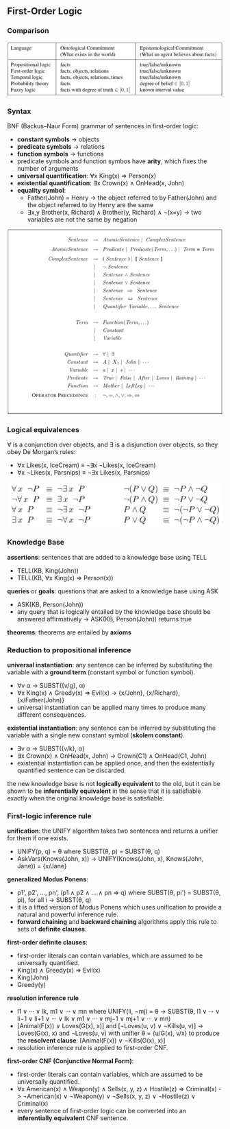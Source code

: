 ## First-Order Logic


### Comparison

![language](./pix/language.png)

### Syntax

BNF (Backus–Naur Form) grammar of sentences in first-order logic:
* **constant symbols** -> objects
* **predicate symbols** -> relations
* **function symbols** -> functions 
* predicate symbols and function symbos have **arity**, which fixes the number of arguments
* **universal quantification**: ∀x King(x) ⇒ Person(x) 
* **existential quantification**: ∃x Crown(x) ∧ OnHead(x, John)
* **equality symbol**: 
	* Father(John) = Henry -> the object referred to by Father(John) and the object referred to by Henry are the same
	* ∃x,y Brother(x, Richard) ∧ Brother(y, Richard) ∧ ¬(x=y) -> two variables are not the same by negation

![syntax](./pix/syntax.png)

### Logical equivalences

 ∀ is a conjunction over objects, and ∃ is a disjunction over objects, so they obey De Morgan’s rules:
 * ∀x Likes(x, IceCream) ≡ ¬∃x ¬Likes(x, IceCream)
 * ∀x ¬Likes(x, Parsnips) ≡ ¬∃x Likes(x, Parsnips)
 
 ![de-morgans-rule](./pix/de-morgans-rule.png)


### Knowledge Base

**assertions**: sentences that are added to a knowledge base using TELL
* TELL(KB, King(John)) 
* TELL(KB, ∀x King(x) ⇒ Person(x)) 

**queries** or **goals**: questions that are asked to a knowledge base using ASK
* ASK(KB, Person(John))
* any query that is logically entailed by the knowledge base should be answered affirmatively -> ASK(KB, Person(John)) returns true

**theorems**: theorems are entailed by **axioms**


### Reduction to propositional inference

**universal instantiation**: any sentence can be inferred by substituting the variable with a **ground term** (constant symbol or function symbol).
* ∀v α -> SUBST({v/g}, α)
* ∀x King(x) ∧ Greedy(x) ⇒ Evil(x) -> {x/John}, {x/Richard}, {x/Father(John)}
* universal instantiation can be applied many times to produce many different consequences.

**existential instantiation**: any sentence can be inferred by substituting the variable with a single new constant symbol (**skolem constant**).
* ∃v α -> SUBST({v/k}, α)
* ∃x Crown(x) ∧ OnHead(x, John) -> Crown(C1) ∧ OnHead(C1, John)
* existential instantiation can be applied once, and then the existentially quantified sentence can be discarded.

the new knowledge base is not **logically equivalent** to the old, but it can be shown to be **inferentially equivalent** in the sense that it is satisfiable exactly when the original knowledge base is satisfiable.

### First-logic inference rule

**unification**: the UNIFY algorithm takes two sentences and returns a unifier for them if one exists.
* UNIFY(p, q) = θ where SUBST(θ, p) = SUBST(θ, q)
* AskVars(Knows(John, x)) -> UNIFY(Knows(John, x), Knows(John, Jane)) = {x/Jane}

**generalized Modus Ponens**: 
* p1', p2', ..., pn', (p1 ∧ p2 ∧ ... ∧ pn ⇒ q) where SUBST(θ, pi') = SUBST(θ, pi), for all i -> SUBST(θ, q)
* it is a lifted version of Modus Ponens which uses unification to provide a natural and powerful inference rule.
* **forward chaining** and **backward chaining** algorithms apply this rule to sets of **definite clauses**.

**first-order definite clauses**:
* first-order literals can contain variables, which are assumed to be universally quantified.
* King(x) ∧ Greedy(x) ⇒ Evil(x)
* King(John)
* Greedy(y)

**resolution inference rule**
* l1 ∨ ··· ∨ lk, m1 ∨ ··· ∨ mn where UNIFY(li, ¬mj) = θ -> SUBST(θ, l1 ∨ ··· ∨ li−1 ∨ li+1 ∨ ··· ∨ lk ∨ m1 ∨ ··· ∨ mj−1 ∨ mj+1 ∨ ··· ∨ mn)
* [Animal(F(x)) ∨ Loves(G(x), x)] and [¬Loves(u, v) ∨ ¬Kills(u, v)] -> Loves(G(x), x) and ¬Loves(u, v) with unifier θ = {u/G(x), v/x} to produce the **resolvent clause**:  [Animal(F(x)) ∨ ¬Kills(G(x), x)]
* resolution inference rule is applied to first-order CNF.

**first-order CNF (Conjunctive Normal Form)**:
* first-order literals can contain variables, which are assumed to be universally quantified.
* ∀x American(x) ∧ Weapon(y) ∧ Sells(x, y, z) ∧ Hostile(z) ⇒ Criminal(x) -> ¬American(x) ∨ ¬Weapon(y) ∨ ¬Sells(x, y, z) ∨ ¬Hostile(z) ∨ Criminal(x)
* every sentence of first-order logic can be converted into an **inferentially equivalent** CNF sentence.


